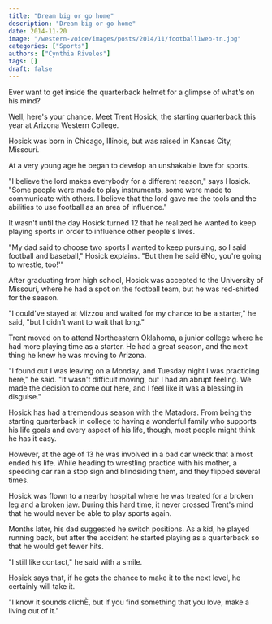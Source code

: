 ```yaml
---
title: "Dream big or go home"
description: "Dream big or go home"
date: 2014-11-20
image: "/western-voice/images/posts/2014/11/football1web-tn.jpg"
categories: ["Sports"]
authors: ["Cynthia Riveles"]
tags: []
draft: false
---
```

Ever want to get inside the quarterback helmet for a glimpse of what's on his mind?

Well, here's your chance. Meet Trent Hosick, the starting quarterback this year at Arizona Western College.

Hosick was born in Chicago, Illinois, but was raised in Kansas City, Missouri.

At a very young age he began to develop an unshakable love for sports.

"I believe the lord makes everybody for a different reason," says Hosick. "Some people were made to play instruments, some were made to communicate with others. I believe that the lord gave me the tools and the abilities to use football as an area of influence."

It wasn't until the day Hosick turned 12 that he realized he wanted to keep playing sports in order to influence other people's lives.

"My dad said to choose two sports I wanted to keep pursuing, so I said football and baseball," Hosick explains. "But then he said ëNo, you're going to wrestle, too!'"

After graduating from high school, Hosick was accepted to the University of Missouri, where he had a spot on the football team, but he was red-shirted for the season.

"I could've stayed at Mizzou and waited for my chance to be a starter," he said, "but I didn't want to wait that long."

Trent moved on to attend Northeastern Oklahoma, a junior college where he had more playing time as a starter. He had a great season, and the next thing he knew he was moving to Arizona.

"I found out I was leaving on a Monday, and Tuesday night I was practicing here," he said. "It wasn't difficult moving, but I had an abrupt feeling. We made the decision to come out here, and I feel like it was a blessing in disguise."

Hosick has had a tremendous season with the Matadors. From being the starting quarterback in college to having a wonderful family who supports his life goals and every aspect of his life, though, most people might think he has it easy.

However, at the age of 13 he was involved in a bad car wreck that almost ended his life. While heading to wrestling practice with his mother, a speeding car ran a stop sign and blindsiding them, and they flipped several times.

Hosick was flown to a nearby hospital where he was treated for a broken leg and a broken jaw. During this hard time, it never crossed Trent's mind that he would never be able to play sports again.

Months later, his dad suggested he switch positions. As a kid, he played running back, but after the accident he started playing as a quarterback so that he would get fewer hits.

"I still like contact," he said with a smile.

Hosick says that, if he gets the chance to make it to the next level, he certainly will take it.

"I know it sounds clichÈ, but if you find something that you love, make a living out of it."
